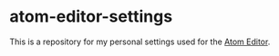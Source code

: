 # atom-editor-settings
This is a repository for my personal settings used for the [Atom Editor](https://atom.io/).

